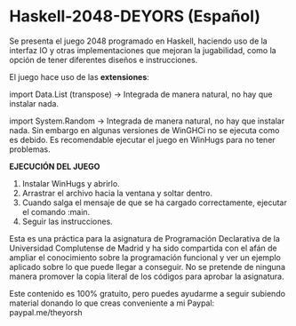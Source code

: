 # Haskell-2048-DEYORS (Español)

Se presenta el juego 2048 programado en Haskell, haciendo uso de la 
interfaz IO y otras implementaciones que mejoran la jugabilidad, como 
la opción de tener diferentes diseños e instrucciones.

El juego hace uso de las **extensiones**:

import Data.List (transpose) -> 
Integrada de manera natural, no hay que instalar nada.

import System.Random -> 
Integrada de manera natural, no hay que instalar nada. Sin embargo en 
algunas versiones de WinGHCi no se ejecuta como es debido. Es 
recomendable ejecutar el juego en WinHugs para no tener problemas.

**EJECUCIÓN DEL JUEGO**

1. Instalar WinHugs y abrirlo.
2. Arrastrar el archivo hacia la ventana y soltar dentro. 
3. Cuando salga el mensaje de que se ha cargado correctamente, ejecutar
el comando :main.
4. Seguir las instrucciones. 

Esta es una práctica para la asignatura de Programación Declarativa de
la Universidad Complutense de Madrid y ha sido compartida con el afán
de ampliar el conocimiento sobre la programación funcional y ver un
ejemplo aplicado sobre lo que puede llegar a conseguir. No se pretende 
de ninguna manera promover la copia literal de los códigos para aprobar
la asignatura.

Este contenido es 100% gratuito, pero puedes ayudarme a seguir subiendo 
material donando lo que creas conveniente a mi Paypal: paypal.me/theyorsh

